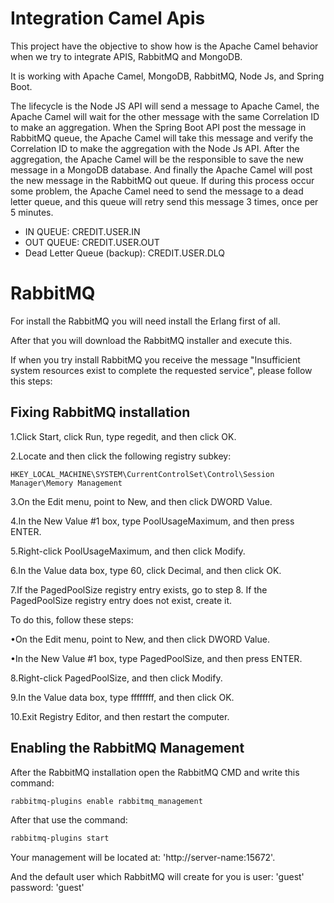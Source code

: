 # Integration Camel Apis

This project have the objective to show how is the Apache Camel behavior when we try to integrate APIS, RabbitMQ and MongoDB.

It is working with Apache Camel, MongoDB, RabbitMQ, Node Js, and Spring Boot.

The lifecycle is the Node JS API will send a message to Apache Camel, the Apache Camel will wait for the other message with the same Correlation ID to make an aggregation. 
When the Spring Boot API post the message in RabbitMQ queue, the Apache Camel will take this message and verify the Correlation ID to make the aggregation with the Node Js API. 
After the aggregation, the Apache Camel will be the responsible to save the new message in a MongoDB database. And finally the Apache Camel will post the new message in the 
RabbitMQ out queue. If during this process occur some problem, the Apache Camel need to send the message to a dead letter queue, and this queue will retry send this message 
3 times, once per 5 minutes.

* IN QUEUE: CREDIT.USER.IN
* OUT QUEUE: CREDIT.USER.OUT
* Dead Letter Queue (backup): CREDIT.USER.DLQ

# RabbitMQ

For install the RabbitMQ you will need install the Erlang first of all.

After that you will download the RabbitMQ installer and execute this.

If when you try install RabbitMQ you receive the message "Insufficient system resources exist to complete the requested service", please follow this steps:

## Fixing RabbitMQ installation

1.Click Start, click Run, type regedit, and then click OK.

2.Locate and then click the following registry subkey:

```
HKEY_LOCAL_MACHINE\SYSTEM\CurrentControlSet\Control\Session Manager\Memory Management
```

3.On the Edit menu, point to New, and then click DWORD Value.

4.In the New Value #1 box, type PoolUsageMaximum, and then press ENTER.

5.Right-click PoolUsageMaximum, and then click Modify.

6.In the Value data box, type 60, click Decimal, and then click OK.

7.If the PagedPoolSize registry entry exists, go to step 8. If the PagedPoolSize registry entry does not exist, create it.

To do this, follow these steps:

•On the Edit menu, point to New, and then click DWORD Value.

•In the New Value #1 box, type PagedPoolSize, and then press ENTER.

8.Right-click PagedPoolSize, and then click Modify.

9.In the Value data box, type ffffffff, and then click OK.

10.Exit Registry Editor, and then restart the computer. 

## Enabling the RabbitMQ Management

After the RabbitMQ installation open the RabbitMQ CMD and write this command:

```sh
rabbitmq-plugins enable rabbitmq_management
```

After that use the command:

```sh
rabbitmq-plugins start
```

Your management will be located at: 'http://server-name:15672'.

And the default user which RabbitMQ will create for you is user: 'guest' password: 'guest'